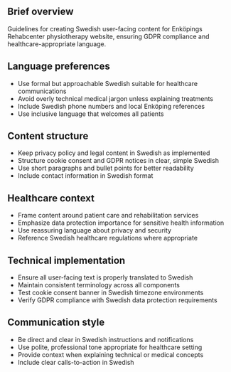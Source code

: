 ## Brief overview
Guidelines for creating Swedish user-facing content for Enköpings Rehabcenter physiotherapy website, ensuring GDPR compliance and healthcare-appropriate language.

## Language preferences
- Use formal but approachable Swedish suitable for healthcare communications
- Avoid overly technical medical jargon unless explaining treatments
- Include Swedish phone numbers and local Enköping references
- Use inclusive language that welcomes all patients

## Content structure
- Keep privacy policy and legal content in Swedish as implemented
- Structure cookie consent and GDPR notices in clear, simple Swedish
- Use short paragraphs and bullet points for better readability
- Include contact information in Swedish format

## Healthcare context
- Frame content around patient care and rehabilitation services
- Emphasize data protection importance for sensitive health information
- Use reassuring language about privacy and security
- Reference Swedish healthcare regulations where appropriate

## Technical implementation
- Ensure all user-facing text is properly translated to Swedish
- Maintain consistent terminology across all components
- Test cookie consent banner in Swedish timezone environments
- Verify GDPR compliance with Swedish data protection requirements

## Communication style
- Be direct and clear in Swedish instructions and notifications
- Use polite, professional tone appropriate for healthcare setting
- Provide context when explaining technical or medical concepts
- Include clear calls-to-action in Swedish
